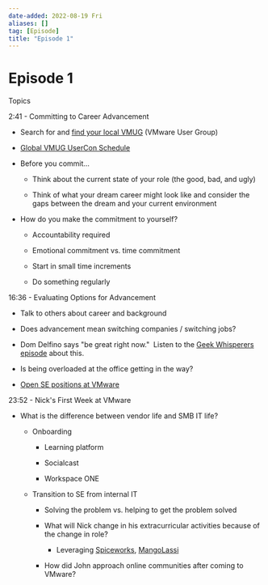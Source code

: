 ```yaml
---
date-added: 2022-08-19 Fri
aliases: []
tag: [Episode]
title: "Episode 1"
---
```


# Episode 1

Topics 

2:41 - Committing to Career Advancement 

-   Search for and [find your local VMUG](https://www.vmug.com/Join) (VMware User Group)  
    
-   [Global VMUG UserCon Schedule](https://www.vmug.com/Attend/VMUG-UserCon) 
    
-   Before you commit... 
    
    -   Think about the current state of your role (the good, bad, and ugly) 
        
    -   Think of what your dream career might look like and consider the gaps between the dream and your current environment 
        
-   How do you make the commitment to yourself? 
    
    -   Accountability required 
        
    -   Emotional commitment vs. time commitment 
        
    -   Start in small time increments 
        
    -   Do something regularly 
        
    

16:36 - Evaluating Options for Advancement 

-   Talk to others about career and background 
    
-   Does advancement mean switching companies / switching jobs? 
    
-   Dom Delfino says "be great right now."  Listen to the [Geek Whisperers episode](http://geek-whisperers.com/2015/05/be-great-right-now-with-dom-delfino-ep-85/) about this. 
    
-   Is being overloaded at the office getting in the way? 
    
-   [Open SE positions at VMware](http://bit.ly/vmw-na-se) 
    

23:52 - Nick's First Week at VMware 

-   What is the difference between vendor life and SMB IT life? 
    
    -   Onboarding 
        
        -   Learning platform 
            
        -   Socialcast 
            
        -   Workspace ONE 
            
    -   Transition to SE from internal IT 
        
        -   Solving the problem vs. helping to get the problem solved 
            
        -   What will Nick change in his extracurricular activities because of the change in role? 
            
            -   Leveraging [Spiceworks](https://community.spiceworks.com/), [MangoLassi](https://mangolassi.it/) 
                
        -   How did John approach online communities after coming to VMware?